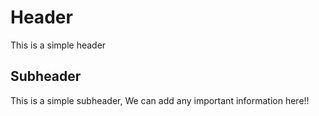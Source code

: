 # Header

This is a simple header

## Subheader

This is a simple subheader, We can add any important information here!!